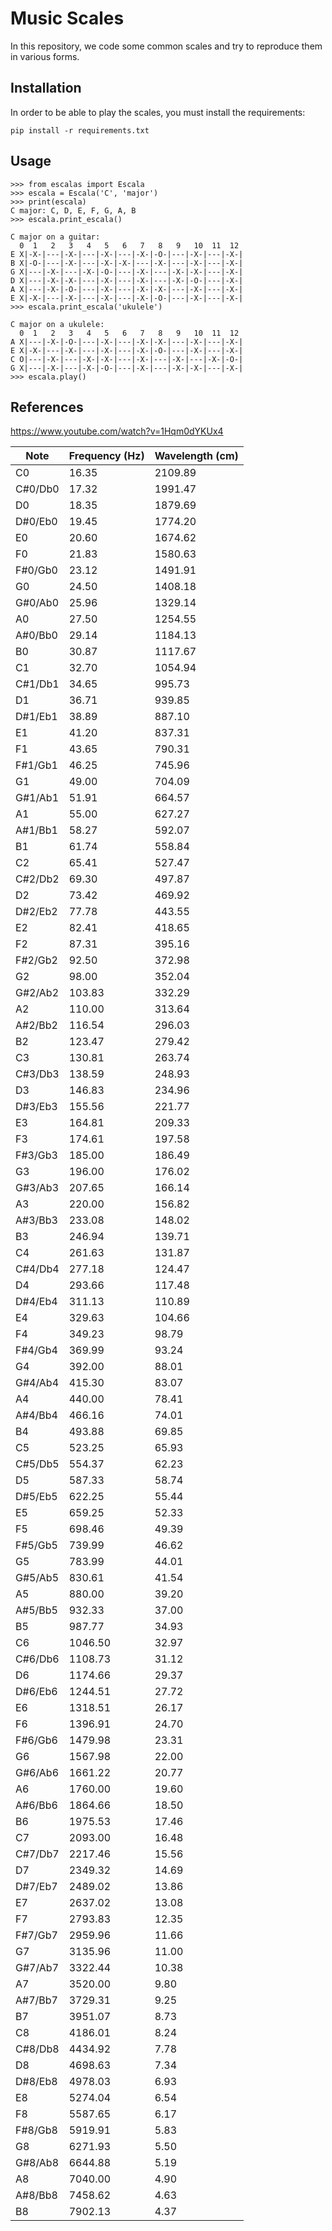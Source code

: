 # Music Scales

In this repository, we code some common scales and try to reproduce them in various forms.

## Installation

In order to be able to play the scales, you must install the requirements:

```
pip install -r requirements.txt
```

## Usage

```
>>> from escalas import Escala
>>> escala = Escala('C', 'major')
>>> print(escala)
C major: C, D, E, F, G, A, B
>>> escala.print_escala()

C major on a guitar:
  0  1   2   3   4   5   6   7   8   9   10  11  12
E X|-X-|---|-X-|---|-X-|---|-X-|-O-|---|-X-|---|-X-|
B X|-O-|---|-X-|---|-X-|-X-|---|-X-|---|-X-|---|-X-|
G X|---|-X-|---|-X-|-O-|---|-X-|---|-X-|-X-|---|-X-|
D X|---|-X-|-X-|---|-X-|---|-X-|---|-X-|-O-|---|-X-|
A X|---|-X-|-O-|---|-X-|---|-X-|-X-|---|-X-|---|-X-|
E X|-X-|---|-X-|---|-X-|---|-X-|-O-|---|-X-|---|-X-|
>>> escala.print_escala('ukulele')

C major on a ukulele:
  0  1   2   3   4   5   6   7   8   9   10  11  12
A X|---|-X-|-O-|---|-X-|---|-X-|-X-|---|-X-|---|-X-|
E X|-X-|---|-X-|---|-X-|---|-X-|-O-|---|-X-|---|-X-|
C O|---|-X-|---|-X-|-X-|---|-X-|---|-X-|---|-X-|-O-|
G X|---|-X-|---|-X-|-O-|---|-X-|---|-X-|-X-|---|-X-|
>>> escala.play()
```

## References

https://www.youtube.com/watch?v=1Hqm0dYKUx4

| Note | Frequency (Hz) | Wavelength (cm)
| --- | --- | ---
| C0 | 16.35 | 2109.89
| C#0/Db0 | 17.32 | 1991.47
| D0 | 18.35 | 1879.69
|  D#0/Eb0 | 19.45 | 1774.20
| E0 | 20.60 | 1674.62
| F0 | 21.83 | 1580.63
|  F#0/Gb0 | 23.12 | 1491.91
| G0 | 24.50 | 1408.18
|  G#0/Ab0 | 25.96 | 1329.14
| A0 | 27.50 | 1254.55
|  A#0/Bb0 | 29.14 | 1184.13
| B0 | 30.87 | 1117.67
| C1 | 32.70 | 1054.94
|  C#1/Db1 | 34.65 | 995.73
| D1 | 36.71 | 939.85
|  D#1/Eb1 | 38.89 | 887.10
| E1 | 41.20 | 837.31
| F1 | 43.65 | 790.31
|  F#1/Gb1 | 46.25 | 745.96
| G1 | 49.00 | 704.09
|  G#1/Ab1 | 51.91 | 664.57
| A1 | 55.00 | 627.27
|  A#1/Bb1 | 58.27 | 592.07
| B1 | 61.74 | 558.84
| C2 | 65.41 | 527.47
|  C#2/Db2 | 69.30 | 497.87
| D2 | 73.42 | 469.92
|  D#2/Eb2 | 77.78 | 443.55
| E2 | 82.41 | 418.65
| F2 | 87.31 | 395.16
|  F#2/Gb2 | 92.50 | 372.98
| G2 | 98.00 | 352.04
|  G#2/Ab2 | 103.83 | 332.29
| A2 | 110.00 | 313.64
|  A#2/Bb2 | 116.54 | 296.03
| B2 | 123.47 | 279.42
| C3 | 130.81 | 263.74
|  C#3/Db3 | 138.59 | 248.93
| D3 | 146.83 | 234.96
|  D#3/Eb3 | 155.56 | 221.77
| E3 | 164.81 | 209.33
| F3 | 174.61 | 197.58
|  F#3/Gb3 | 185.00 | 186.49
| G3 | 196.00 | 176.02
|  G#3/Ab3 | 207.65 | 166.14
| A3 | 220.00 | 156.82
|  A#3/Bb3 | 233.08 | 148.02
| B3 | 246.94 | 139.71
| C4 | 261.63 | 131.87
|  C#4/Db4 | 277.18 | 124.47
| D4 | 293.66 | 117.48
|  D#4/Eb4 | 311.13 | 110.89
| E4 | 329.63 | 104.66
| F4 | 349.23 | 98.79
|  F#4/Gb4 | 369.99 | 93.24
| G4 | 392.00 | 88.01
|  G#4/Ab4 | 415.30 | 83.07
| A4 | 440.00 | 78.41
|  A#4/Bb4 | 466.16 | 74.01
| B4 | 493.88 | 69.85
| C5 | 523.25 | 65.93
|  C#5/Db5 | 554.37 | 62.23
| D5 | 587.33 | 58.74
|  D#5/Eb5 | 622.25 | 55.44
| E5 | 659.25 | 52.33
| F5 | 698.46 | 49.39
|  F#5/Gb5 | 739.99 | 46.62
| G5 | 783.99 | 44.01
|  G#5/Ab5 | 830.61 | 41.54
| A5 | 880.00 | 39.20
|  A#5/Bb5 | 932.33 | 37.00
| B5 | 987.77 | 34.93
| C6 | 1046.50 | 32.97
|  C#6/Db6 | 1108.73 | 31.12
| D6 | 1174.66 | 29.37
|  D#6/Eb6 | 1244.51 | 27.72
| E6 | 1318.51 | 26.17
| F6 | 1396.91 | 24.70
|  F#6/Gb6 | 1479.98 | 23.31
| G6 | 1567.98 | 22.00
|  G#6/Ab6 | 1661.22 | 20.77
| A6 | 1760.00 | 19.60
|  A#6/Bb6 | 1864.66 | 18.50
| B6 | 1975.53 | 17.46
| C7 | 2093.00 | 16.48
|  C#7/Db7 | 2217.46 | 15.56
| D7 | 2349.32 | 14.69
|  D#7/Eb7 | 2489.02 | 13.86
| E7 | 2637.02 | 13.08
| F7 | 2793.83 | 12.35
|  F#7/Gb7 | 2959.96 | 11.66
| G7 | 3135.96 | 11.00
|  G#7/Ab7 | 3322.44 | 10.38
| A7 | 3520.00 | 9.80
|  A#7/Bb7 | 3729.31 | 9.25
| B7 | 3951.07 | 8.73
| C8 | 4186.01 | 8.24
|  C#8/Db8 | 4434.92 | 7.78
| D8 | 4698.63 | 7.34
|  D#8/Eb8 | 4978.03 | 6.93
| E8 | 5274.04 | 6.54
| F8 | 5587.65 | 6.17
|  F#8/Gb8 | 5919.91 | 5.83
| G8 | 6271.93 | 5.50
|  G#8/Ab8 | 6644.88 | 5.19
| A8 | 7040.00 | 4.90
|  A#8/Bb8 | 7458.62 | 4.63
| B8 | 7902.13 | 4.37
